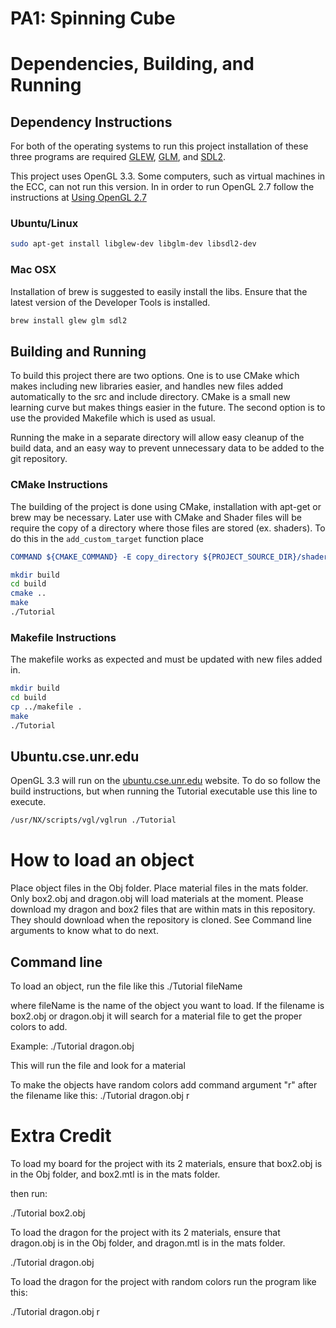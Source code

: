 # PA1: Spinning Cube

# Dependencies, Building, and Running

## Dependency Instructions
For both of the operating systems to run this project installation of these three programs are required [GLEW](http://glew.sourceforge.net/), [GLM](http://glm.g-truc.net/0.9.7/index.html), and [SDL2](https://wiki.libsdl.org/Tutorials).

This project uses OpenGL 3.3. Some computers, such as virtual machines in the ECC, can not run this version. In in order to run OpenGL 2.7 follow the instructions at [Using OpenGL 2.7](https://github.com/HPC-Vis/computer-graphics/wiki/Using-OpenGL-2.7)

### Ubuntu/Linux
```bash
sudo apt-get install libglew-dev libglm-dev libsdl2-dev
```

### Mac OSX
Installation of brew is suggested to easily install the libs. Ensure that the latest version of the Developer Tools is installed.
```bash
brew install glew glm sdl2
```

## Building and Running
To build this project there are two options. One is to use CMake which makes including new libraries easier, and handles new files added automatically to the src and include directory. CMake is a small new learning curve but makes things easier in the future.
The second option is to use the provided Makefile which is used as usual.

Running the make in a separate directory will allow easy cleanup of the build data, and an easy way to prevent unnecessary data to be added to the git repository.  

### CMake Instructions
The building of the project is done using CMake, installation with apt-get or brew may be necessary. Later use with CMake and Shader files will be require the copy of a directory where those files are stored (ex. shaders). To do this in the ```add_custom_target``` function place 
```cmake
COMMAND ${CMAKE_COMMAND} -E copy_directory ${PROJECT_SOURCE_DIR}/shaders/ ${CMAKE_CURRENT_BINARY_DIR}/shaders
```

```bash
mkdir build
cd build
cmake ..
make
./Tutorial
```

### Makefile Instructions 
The makefile works as expected and must be updated with new files added in.

```bash
mkdir build
cd build
cp ../makefile .
make
./Tutorial
```

## Ubuntu.cse.unr.edu
OpenGL 3.3 will run on the [ubuntu.cse.unr.edu](https://ubuntu.cse.unr.edu/) website. To do so follow the build instructions, but when running the Tutorial executable use this line to execute.
```bash
/usr/NX/scripts/vgl/vglrun ./Tutorial
```
# How to load an object
Place object files in the Obj folder. Place material files in the mats folder. Only box2.obj and dragon.obj will load materials at the moment. Please download my dragon and box2 files that are within mats in this repository. They should download when the repository is cloned.
See Command line arguments to know what to do next.

## Command line
To load an object, run the file like this ./Tutorial fileName

where fileName is the name of the object you want to load.
If the filename is box2.obj or dragon.obj it will search for a material file to get the proper colors to add.

Example: ./Tutorial dragon.obj

This will run the file and look for a material

To make the objects have random colors add command argument "r" after the filename like this:
./Tutorial dragon.obj r

# Extra Credit
To load my board for the project with its 2 materials, ensure that box2.obj is in the Obj folder, and box2.mtl is in the mats folder.

then run:

./Tutorial box2.obj

To load the dragon for the project with its 2 materials, ensure that dragon.obj is in the Obj folder, and dragon.mtl is in the mats folder.

./Tutorial dragon.obj

To load the dragon for the project with random colors run the program like this:

./Tutorial dragon.obj r


